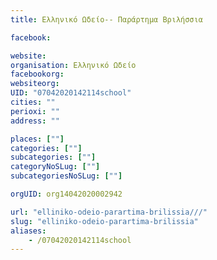 ```yaml
---
title: Ελληνικό Ωδείο-- Παράρτημα Βριλήσσια

facebook:

website:
organisation: Ελληνικό Ωδείο
facebookorg:
websiteorg:
UID: "07042020142114school"
cities: ""
perioxi: ""
address: ""

places: [""]
categories: [""]
subcategories: [""]
categoryNoSLug: [""]
subcategoriesNoSLug: [""]

orgUID: org14042020002942

url: "elliniko-odeio-parartima-brilissia///"
slug: "elliniko-odeio-parartima-brilissia"
aliases:
    - /07042020142114school
---
```





